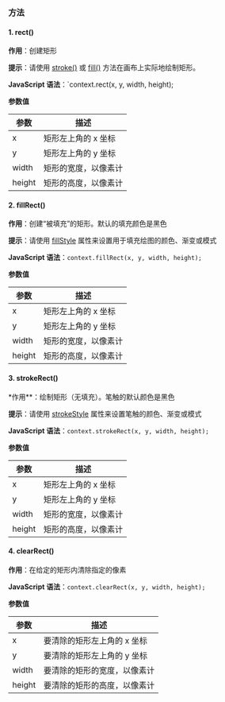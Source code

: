 ### 方法

#### 1. rect()

**作用**：创建矩形

**提示**：请使用 [stroke()](./路径.html#_2-stroke) 或 [fill()](./路径.html#_1-fill) 方法在画布上实际地绘制矩形。

**JavaScript 语法**：`context.rect(x, y, width, height);

**参数值**

| 参数   | 描述                 |
| ------ | -------------------- |
| x      | 矩形左上角的 x 坐标  |
| y      | 矩形左上角的 y 坐标  |
| width  | 矩形的宽度，以像素计 |
| height | 矩形的高度，以像素计 |

#### 2. fillRect()

**作用**：创建“被填充”的矩形。默认的填充颜色是黑色

**提示**：请使用 [fillStyle](./颜色、样式和阴影.html#_1-fillstyle) 属性来设置用于填充绘图的颜色、渐变或模式

**JavaScript 语法**：`context.fillRect(x, y, width, height);`

**参数值**

| 参数   | 描述                 |
| ------ | -------------------- |
| x      | 矩形左上角的 x 坐标  |
| y      | 矩形左上角的 y 坐标  |
| width  | 矩形的宽度，以像素计 |
| height | 矩形的高度，以像素计 |

#### 3. strokeRect()

\*作用\*\*：绘制矩形（无填充）。笔触的默认颜色是黑色

**提示**：请使用 [strokeStyle](./颜色、样式和阴影.html#_2-strokestyle) 属性来设置笔触的颜色、渐变或模式

**JavaScript 语法**：`context.strokeRect(x, y, width, height);`

**参数值**

| 参数   | 描述                 |
| ------ | -------------------- |
| x      | 矩形左上角的 x 坐标  |
| y      | 矩形左上角的 y 坐标  |
| width  | 矩形的宽度，以像素计 |
| height | 矩形的高度，以像素计 |

#### 4. clearRect()

**作用**：在给定的矩形内清除指定的像素

**JavaScript 语法**：`context.clearRect(x, y, width, height);`

**参数值**

| 参数   | 描述                         |
| ------ | ---------------------------- |
| x      | 要清除的矩形左上角的 x 坐标  |
| y      | 要清除的矩形左上角的 y 坐标  |
| width  | 要清除的矩形的宽度，以像素计 |
| height | 要清除的矩形的高度，以像素计 |
